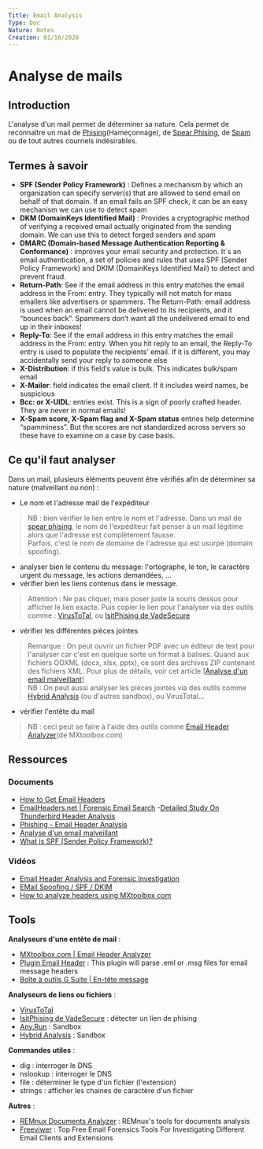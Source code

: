 ```yaml
---
Title: Email Analysis
Type: Doc
Nature: Notes
Création: 01/10/2020
---
```


# Analyse de mails
## Introduction
L'analyse d'un mail permet de déterminer sa nature. Cela permet de reconnaître un mail de [Phising](https://www.vadesecure.com/fr/phishing)(Hameçonnage), de [Spear Phising](https://www.vadesecure.com/fr/spear-phishing), de [Spam](https://fr.wikipedia.org/wiki/Spam) ou de tout autres courriels indésirables.

## Termes à savoir
- **SPF (Sender Policy Framework)** : Defines a mechanism by which an organization can specify server(s) that are allowed to send email on behalf of that domain. If an email fails an SPF check, it can be an easy mechanism we can use to detect spam
- **DKM (DomainKeys Identified Mail)** : Provides a cryptographic method of verifying a received email actually originated from the sending domain. We can use this to detect forged senders and spam
- **DMARC (Domain-based Message Authentication Reporting & Conformance)** : improves your email security and protection. It´s an email authentication, a set of policies and rules that uses SPF (Sender Policy Framework) and DKIM (DomainKeys Identified Mail) to detect and prevent fraud.
- **Return-Path**: See if the email address in this entry matches the email address in the From: entry. They typically will not match for mass emailers like advertisers or spammers. The Return-Path: email address is used when an email cannot be delivered to its recipients, and it “bounces back”. Spammers don’t want all the undelivered email to end up in their inboxes!
- **Reply-To**: See if the email address in this entry matches the email address in the From: entry. When you hit reply to an email, the Reply-To entry is used to populate the recipients’ email. If it is different, you may accidentally send your reply to someone else
- **X-Distribution**: if this field’s value is bulk. This indicates bulk/spam email
- **X-Mailer**: field indicates the email client. If it includes weird names, be suspicious
- **Bcc: or X-UIDL**: entries exist. This is a sign of poorly crafted header. They are never in normal emails!
- **X-Spam score, X-Spam flag and X-Spam status** entries help determine “spamminess”. But the scores are not standardized across servers so these have to examine on a case by case basis.

## Ce qu'il faut analyser 
Dans un mail, plusieurs éléments peuvent être vérifiés afin de déterminer sa nature (malveillant ou non) :
- Le nom et l'adresse mail de l'expéditeur
> NB : bien vérifier le lien entre le nom et l'adresse. Dans un mail de [spear phising](https://www.vadesecure.com/en/spear-phishing), le nom de l'expéditeur fait penser à un mail légitime alors que l'adresse est complètement fausse. <br>
> Parfois, c'est le nom de domaine de l'adresse qui est usurpé (domain spoofing).

- analyser bien le contenu du message: l'ortographe, le ton, le caractère urgent du message, les actions demandées, ...
- vérifier bien les liens contenus dans le message.
> Attention : Ne pas cliquer, mais poser juste la souris dessus pour afficher le lien exacte. Puis copier le lien pour l'analyser via des outils comme : [VirusToTal](https://www.virustotal.com/gui/home/search), ou [IsitPhising de VadeSecure](https://www.isitphishing.ai)

- vérifier les différentes pièces jointes
> Remarque : On peut ouvrir un fichier PDF avec un éditeur de text pour l'analyser car c'est en quelque sorte un format à balises. Quand aux fichiers OOXML (docx, xlsx, pptx), ce sont des archives ZIP contenant des fichiers XML. Pour plus de détails, voir cet article [[Analyse d'un email malveillant](https://www.vadesecure.com/fr/blog/analyse-dun-email-malveillant)]<br>
> NB : On peut aussi analyser les pièces jointes via des outils comme [Hybrid Analysis](https://www.hybrid-analysis.com/) (ou d'autres sandbox), ou VirusTotal...

- vérifier l'entête du mail
> NB : ceci peut se faire à l'aide des outils comme [Email Header Analyzer](https://mxtoolbox.com/EmailHeaders.aspx)(de MXtoolbox.com)

## Ressources
### Documents
- [How to Get Email Headers](https://mxtoolbox.com/Public/Content/EmailHeaders/)
- [EmailHeaders.net | Forensic Email Search](https://emailheaders.net/forensic-email-search.html)
-[Detailed Study On Thunderbird Header Analysis](https://emailheaders.net/thunderbird.html)
- [Phishing - Email Header Analysis](https://mlhale.github.io/nebraska-gencyber-modules/phishing/email-headeranalysis/)
- [Analyse d'un email malveillant](https://www.vadesecure.com/fr/blog/analyse-dun-email-malveillant)
- [What is SPF (Sender Policy Framework)?](https://gatefy.com/blog/what-dmarc/)

### Vidéos
- [Email Header Analysis and Forensic Investigation](https://www.youtube.com/watch?v=nK5QpGSBR8c)
- [EMail Spoofing / SPF / DKIM](https://www.youtube.com/watch?v=5WekUz5cSAY)
- [How to analyze headers using MXtoolbox com](https://www.youtube.com/watch?v=rKDuX4QIxps)

## Tools
**Analyseurs d'une entête de mail** : <br>
- [MXtoolbox.com | Email Header Analyzer](https://mxtoolbox.com/EmailHeaders.aspx)
- [Plugin Email Header](https://packagecontrol.io/packages/Email%20Header) : This plugin will parse .eml or .msg files for email message headers
- [Boîte à outils G Suite | En-tête message](https://toolbox.googleapps.com/apps/messageheader/)

**Analyseurs de liens ou fichiers** :<br>
- [VirusToTal](https://www.virustotal.com/gui/home/search)
- [IsitPhising de VadeSecure](https://www.isitphishing.ai) : détecter un lien de phising
- [Any.Run](https://any.run/) : Sandbox
- [Hybrid Analysis](https://www.hybrid-analysis.com/) : Sandbox

**Commandes utiles** : <br>
- dig : interroger le DNS
- nslookup : interroger le DNS
- file : déterminer le type d'un fichier (l'extension)
- strings : afficher les chaines de caractère d'un fichier

**Autres** : <br>
- [REMnux Documents Analyzer](https://docs.remnux.org/discover-the-tools/analyze+documents) : REMnux's tools for documents analysis
- [Freeviwer](https://www.freeviewer.org/email-forensics/free-tools.html) : Top Free Email Forensics Tools For Investigating Different Email Clients and Extensions
